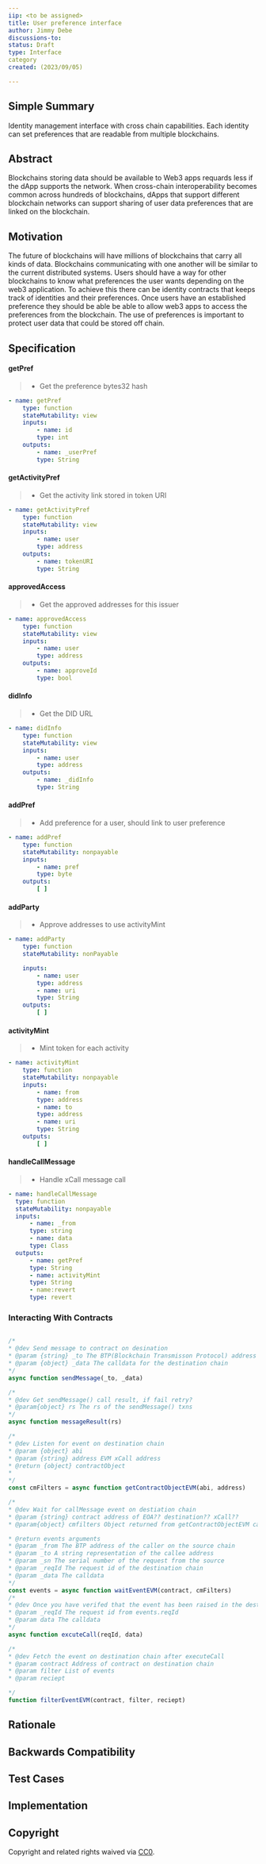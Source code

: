 ```yaml
---
iip: <to be assigned>
title: User preference interface
author: Jimmy Debe
discussions-to: 
status: Draft
type: Interface
category 
created: (2023/09/05)

---
```


<!--You can leave these HTML comments in your merged IIP and delete the visible duplicate text guides, they will not appear and may be helpful to refer to if you edit it again. This is the suggested template for new IIPs. Note that an IIP number will be assigned by an editor. When opening a pull request to submit your IIP, please use an abbreviated title in the filename, `iip-draft_title_abbrev.md`. The title should be 44 characters or less.-->


## Simple Summary
Identity management interface with cross chain capabilities. Each identity can set preferences that are readable from multiple blockchains.

## Abstract
Blockchains storing data should be available to Web3 apps requards less if the dApp supports the network. When cross-chain interoperability becomes common across hundreds of blockchains, dApps that support different blockchain networks can support sharing of user data preferences that are linked on the blockchain.

## Motivation
The future of blockchains will have millions of blockchains that carry all kinds of data. Blockchains communicating with one another will be similar to the current distributed systems. Users should have a way for other blockchains to know what preferences the user wants depending on the web3 application. To achieve this there can be identity contracts that keeps track of identities and their preferences. Once users have an established preference they should be able be able to allow web3 apps to access the preferences from the blockchain. The use of preferences is important to protect user data that could be stored off chain.

## Specification

#### getPref
> - Get the preference bytes32 hash
```yaml
- name: getPref
	type: function
	stateMutability: view
	inputs:
		- name: id
		type: int
	outputs:
		- name: _userPref
		type: String

```

#### getActivityPref
> - Get the activity link stored in token URI
```yaml
- name: getActivityPref
	type: function
	stateMutability: view
	inputs: 
		- name: user
		type: address
	outputs:
		- name: tokenURI
		type: String

```

#### approvedAccess
> - Get the approved addresses for this issuer
```yaml
- name: approvedAccess
	type: function
	stateMutability: view
	inputs:
		- name: user
		type: address
	outputs:
		- name: approveId
		type: bool

```

#### didInfo
> - Get the DID URL
```yaml
- name: didInfo
	type: function
	stateMutability: view
	inputs:
		- name: user
		type: address
	outputs:
		- name: _didInfo
		type: String

```

#### addPref
> - Add preference for a user, should link to user preference
```yaml
- name: addPref
	type: function
	stateMutability: nonpayable
	inputs:
		- name: pref
		type: byte
	outputs:
		[ ]

```

#### addParty
> - Approve addresses to use activityMint

```yaml
- name: addParty
	type: function
	stateMutability: nonPayable

	inputs:
		- name: user
		type: address
		- name: uri
		type: String
	outputs:
		[ ]

```

#### activityMint
> - Mint token for each activity
```yaml
- name: activityMint
	type: function
	stateMutability: nonpayable
	inputs:
		- name: from
		type: address
		- name: to
		type: address
		- name: uri
		type: String
	outputs:
		[ ]

```

#### handleCallMessage
> - Handle xCall message call
  ```yaml
- name: handleCallMessage
	type: function
	stateMutability: nonpayable
	inputs:
		- name: _from
		type: string
		- name: data
		type: Class 
	outputs:
		- name: getPref
		type: String
		- name: activityMint
		type: String
		- name:revert
		type: revert

   ```

### Interacting With Contracts

```js

/* 
* @dev Send message to contract on desination
* @param {string} _to The BTP(Blockchain Transmisson Protocol) address of the callee on the destination chain
* @param {object} _data The calldata for the destination chain
*/
async function sendMessage(_to, _data)

/*
* @dev Get sendMessage() call result, if fail retry?
* @param{object} rs The rs of the sendMessage() txns 
*/
async function messageResult(rs)

/*
* @dev Listen for event on destination chain
* @param {object} abi
* @param {string} address EVM xCall address 
* @return {object} contractObject
* 
*/
const cmFilters = async function getContractObjectEVM(abi, address)

/*
* @dev Wait for callMessage event on destiation chain
* @param {string} contract address of EOA?? destination?? xCall??
* @param{object} cmfilters Object returned from getContractObjectEVM callMessageFilters

* @return events arguments
* @param _from The BTP address of the caller on the source chain
* @param _to A string representation of the callee address
* @param _sn The serial number of the request from the source
* @param _reqId The request id of the destination chain
* @param _data The calldata
*/
const events = async function waitEventEVM(contract, cmFilters)
/*
* @dev Once you have verifed that the event has been raised in the destniation chain, call the handleCallMessage. This is done by calling excuteCall
* @param _reqId The request id from events.reqId
* @param data The calldata
*/
async function excuteCall(reqId, data)

/*
* @dev Fetch the event on destination chain after executeCall
* @param contract Address of contract on destination chain
* @param filter List of events
* @param reciept 

*/
function filterEventEVM(contract, filter, reciept)


```

## Rationale
<!--The rationale fleshes out the specification by describing what motivated the design and why particular design decisions were made. It should describe alternate designs that were considered and related work, e.g. how the feature is supported in other languages. The rationale may also provide evidence of consensus within the community, and should discuss important objections or concerns raised during discussion.-->


## Backwards Compatibility
<!--All IIPs that introduce backwards incompatibilities must include a section describing these incompatibilities and their severity. The IIP must explain how the author proposes to deal with these incompatibilities. IIP submissions without a sufficient backwards compatibility treatise may be rejected outright.-->

## Test Cases
<!--Test cases for an implementation are mandatory for IIPs that are affecting consensus changes. Other IIPs can choose to include links to test cases if applicable.-->


## Implementation
<!--The implementations must be completed before any IIP is given status "Final", but it need not be completed before the IIP is accepted. While there is merit to the approach of reaching consensus on the specification and rationale before writing code, the principle of "rough consensus and running code" is still useful when it comes to resolving many discussions of API details.-->


## Copyright
Copyright and related rights waived via [CC0](https://creativecommons.org/publicdomain/zero/1.0/).
